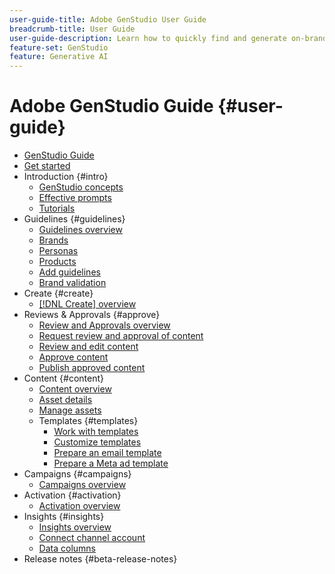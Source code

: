 ```yaml
---
user-guide-title: Adobe GenStudio User Guide
breadcrumb-title: User Guide
user-guide-description: Learn how to quickly find and generate on-brand assets, create variations, and optimize experiences based on real-time content performance insights.
feature-set: GenStudio
feature: Generative AI
---
```


# Adobe GenStudio Guide {#user-guide}

+ [GenStudio Guide](home.md)
+ [Get started](get-started.md)
+ Introduction {#intro}
    + [GenStudio concepts](concepts.md)
    + [Effective prompts](effective-prompts.md)
    + [Tutorials](https://experienceleague.adobe.com/docs/genstudio/learning/tutorials.html)
+ Guidelines {#guidelines}
    + [Guidelines overview](guidelines/overview.md)
    + [Brands](guidelines/brands.md)
    + [Personas](guidelines/personas.md)
    + [Products](guidelines/products.md)
    + [Add guidelines](guidelines/add-guidelines.md)
    + [Brand validation](guidelines/brand-validation.md)
+ Create {#create}
    + [[!DNL Create] overview](create/overview.md)
+ Reviews & Approvals {#approve}
    + [Review and Approvals overview](approvals/overview.md)
    + [Request review and approval of content](approvals/request-review.md)
    + [Review and edit content](approvals/review-and-edit.md)
    + [Approve content](approvals/approve-content.md)
    + [Publish approved content](approvals/publish-content.md)
+ Content {#content}
    + [Content overview](content/overview.md)
    + [Asset details](content/asset-details.md)
    + [Manage assets](content/manage-assets.md)
    + Templates {#templates}
        + [Work with templates](content/use-templates.md)
        + [Customize templates](content/customize-template.md)
        + [Prepare an email template](content/email-template.md)
        + [Prepare a Meta ad template](content/meta-template.md)
+ Campaigns {#campaigns}
    + [Campaigns overview](campaigns/overview.md)
+ Activation {#activation}
    + [Activation overview](activation/overview.md)
+ Insights {#insights}
    + [Insights overview](insights/overview.md)
    + [Connect channel account](insights/connect-channel.md)
    + [Data columns](insights/data-columns.md)
+ Release notes {#beta-release-notes}
